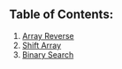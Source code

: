 ## Table of Contents:

1. [Array Reverse](array-reverse)
2. [Shift Array](src/main/java/code401challenges/ArrayShift.java)
3. [Binary Search](src/main/java/code401challenges/BinarySearch.java)